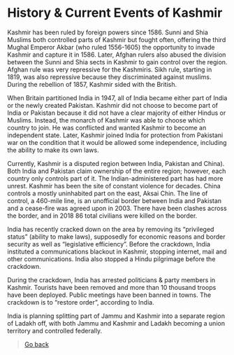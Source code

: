 # History & Current Events of Kashmir
Kashmir has been ruled by foreign powers since 1586. Sunni and Shia Muslims both controlled parts of Kashmir but fought often, offering the third Mughal Emperor Akbar (who ruled 1556-1605) the opportunity to invade Kashmir and capture it in 1586. Later, Afghan rulers also abused the division between the Sunni and Shia sects in Kashmir to gain control over the region. Afghan rule was very repressive for the Kashmiris. Sikh rule, starting in 1819, was also repressive because they discriminated against muslims. During the rebellion of 1857, Kashmir sided with the British.

When Britain partitioned India in 1947, all of India became either part of India or the newly created Pakistan. Kashmir did not choose to become part of India or Pakistan because it did not have a clear majority of either Hindus or Muslims. Instead, the monarch of Kashmir was able to choose which country to join. He was conflicted and wanted Kashmir to become an independent state. Later, Kashmir joined India for protection from Pakistani war on the condition that it would be allowed some independence, including the ability to make its own laws.

Currently, Kashmir is a disputed region between India, Pakistan and China). Both India and Pakistan claim ownership of the entire region; however, each country only controls part of it. The Indian-administered part has had more unrest. Kashmir has been the site of constant violence for decades. China controls a mostly uninhabited part on the east, Aksai Chin. The line of control, a 460-mile line, is an unofficial border between India and Pakistan and a cease-fire was agreed upon in 2003. There have been clashes across the border, and in 2018 86 total civilians were killed on the border.

India has recently cracked down on the area by removing its “privileged status” (ability to make laws), supposedly for economic reasons and border security as well as “legislative efficiency”. Before the crackdown, India instituted a communications blackout in Kashmir, stopping internet, mail and other communications. India also stopped a Hindu pilgrimage before the crackdown.

During the crackdown, India has arrested politicians & party members in Kashmir. Tourists have been removed and more than 10 thousand troops have been deployed. Public meetings have been banned in towns. The crackdown is to “restore order”, according to India.

India is planning splitting part of Jammu and Kashmir into a separate region of Ladakh off, with both Jammu and Kashmir and Ladakh becoming a union territory and controlled federally.

> [Go back](.)
